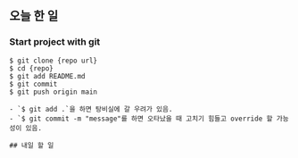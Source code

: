## 오늘 한 일

### Start project with git
```shell
$ git clone {repo url}
$ cd {repo}
$ git add README.md
$ git commit
$ git push origin main

- `$ git add .`을 하면 탕비실에 갈 우려가 있음.
- `$ git commit -m "message"를 하면 오타났을 때 고치기 힘들고 override 할 가능성이 있음.

## 내일 할 일
